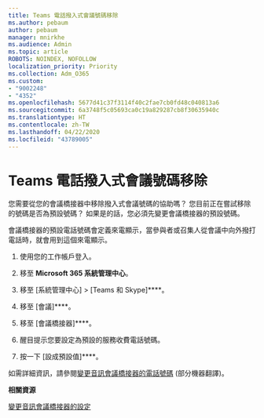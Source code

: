 ```yaml
---
title: Teams 電話撥入式會議號碼移除
ms.author: pebaum
author: pebaum
manager: mnirkhe
ms.audience: Admin
ms.topic: article
ROBOTS: NOINDEX, NOFOLLOW
localization_priority: Priority
ms.collection: Adm_O365
ms.custom:
- "9002248"
- "4352"
ms.openlocfilehash: 5677d41c37f3114f40c2fae7cb0fd48c040813a6
ms.sourcegitcommit: 6a3748f5c05693ca0c19a829287cb8f30635940c
ms.translationtype: HT
ms.contentlocale: zh-TW
ms.lasthandoff: 04/22/2020
ms.locfileid: "43789005"
---
```

# <a name="teams-dial-in-conferencing-number-removal"></a>Teams 電話撥入式會議號碼移除

您需要從您的會議橋接器中移除撥入式會議號碼的協助嗎？ 您目前正在嘗試移除的號碼是否為預設號碼？ 如果是的話，您必須先變更會議橋接器的預設號碼。

會議橋接器的預設電話號碼會定義來電顯示，當參與者或召集人從會議中向外撥打電話時，就會用到這個來電顯示。

1. 使用您的工作帳戶登入。

2. 移至 **Microsoft 365 系統管理中心**。

3. 移至 [系統管理中心] > [Teams 和 Skype]****。

4. 移至 [會議]****。

5. 移至 [會議橋接器]****。

6. 醒目提示您要設定為預設的服務收費電話號碼。

7. 按一下 [設成預設值]****。

如需詳細資訊，請參閱[變更音訊會議橋接器的電話號碼](https://docs.microsoft.com/microsoftteams/change-the-phone-numbers-on-your-audio-conferencing-bridge) (部分機器翻譯)。

**相關資源**

[變更音訊會議橋接器的設定](https://docs.microsoft.com/microsoftteams/change-the-settings-for-an-audio-conferencing-bridge)
